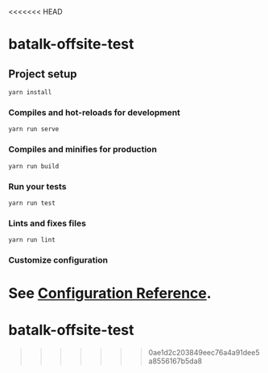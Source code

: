 <<<<<<< HEAD
# batalk-offsite-test

## Project setup
```
yarn install
```

### Compiles and hot-reloads for development
```
yarn run serve
```

### Compiles and minifies for production
```
yarn run build
```

### Run your tests
```
yarn run test
```

### Lints and fixes files
```
yarn run lint
```

### Customize configuration
See [Configuration Reference](https://cli.vuejs.org/config/).
=======
# batalk-offsite-test
>>>>>>> 0ae1d2c203849eec76a4a91dee5a8556167b5da8
